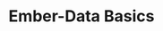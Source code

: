---
layout: workshop
title: Ember-Data Basics
permalink: "/workshops/2016-12-17-ember-data-basics"
category: Front End Development
description: |-
  Harness the power of the official persistence library of the Ember.js framework.


  We'll cover all of the basics you need to know in order to make ember-data the best part of working with your back end, diving deep into adapters, serializers and the store.
stages:
- title: JSON-API
  description: "[JSON-API](http://jsonapi.org/) is a spec for JSON contracts between
    APIs and their clients. Because ember-data uses JSON-API by default, and as a
    guide for its internal data structures, it's useful to be familiar with it when
    working with ember-data.\n\n> If you’ve ever argued with your team about the way
    your JSON responses should be formatted, JSON API can be your anti-bikeshedding
    tool.\n\n> By following shared conventions, you can increase productivity, take
    advantage of generalized tooling, and focus on what matters: your application.\n\n>
    Clients built around JSON API are able to take advantage of its features around
    efficiently caching responses, sometimes eliminating network requests entirely.\n\n "
  duration: 60
  agenda_items:
  - title: Relationships & Compound Documents
    description: |-
      In JSON-API, we can define relationships in multiple ways:
      * Including related records directly in the JSON
      * Providing explicit references for each related record (i.e., a **type and id**)
      * Providing a URL for retrieving related records at a later time

      We'll look at examples for each, and discuss use of the `include` queryParam for requesting inclusion of related records.
    item_type: lecture
    start_time: '9:30'
    duration: 30
  - title: Basic Objects, Errors and Metadata
    description: We'll work through some examples of how basic objects are defined,
      according to the JSON-API standard.
    item_type: lecture
    start_time: '9:00'
    duration: 30
- title: Building Requests
  description: Ember-data adapters are responsible for building URLs, and making other
    customizations to outgoing requests. We'll begin by establishing the URL & JSON
    contracts that ember-data has turnkey adapters for, and then explore a wide range
    of customization hooks that you can use to make ember-data work with **your API**.
  duration: 210
  agenda_items:
  - title: Built-in Adapters
    description: |-
      Ember-data ships with three types of adapters:
      * `DS.Adapter`
      * `DS.RESTAdapter`
      * `DS.JSONAPIAdapter`
      and optionally, by way of an [officially-supported addon](https://github.com/ember-data/active-model-adapter)
      * `DS.ActiveModelAdapter`

      We'll look at the kinds of APIs these types of adapters are designed to work with, and the types of functionality they each provide.
    item_type: lecture
    start_time: '10:00'
    duration: 45
  - title: Lunch
    description: Break for Lunch
    item_type: break
    start_time: '12:30'
    duration: 60
  - title: Request Types & Customizing URL Building
    description: |-
      We often need to customize the way URLs are built for creating, updating, deleting or retrieving resources. We'll study **ember-data's 10 request types**, each of which comes with its own url-building customization hook. We'll examine several examples in detail:

      * Building URLs for hierarchical resources
      * Using the ember-data **snapshot API**
      * Moving queryParams to path params

      Finally, we'll look at the caching ramifications of different types of requests, and provide some battle-tested patterns for adapter customization.
    item_type: lecture
    start_time: '10:45'
    duration: 45
  - title: 'Exercise: Building Adapters for Awful APIs'
    description: I've got four apps that will work properly only when the ember-data
      adapter layer is sufficiently customized. Separate into four teams, and each
      team will fix one app using the adapter strategies we've outlined this morning.
      Each group will present their solution(s) to the rest of the group when complete.
    item_type: exercise
    start_time: '11:30'
    duration: 60
- title: Massaging JSON
  description: |-
    Ember-data serializers are the tool for transforming your API's representation of data into what your ember app expects. We'll examine several common use cases for massaging JSON, including:
    * changing the names of properties
    * normalizing property key format
    * synthesizing client-side IDs
  duration: 150
  agenda_items:
  - title: Built-In Serializers
    description: |-
      Ember-data ships with the following types of serializers:
      * `DS.Serializer`
      * `DS.RESTSerializer`
      * `DS.JSONSerializer`
      * `DS.JSONAPISerializer`

      and optionally, by way of an [officially-supported addon](https://github.com/ember-data/active-model-adapter)
      * `DS.ActiveModelSerializer`

      We'll study each of these, and explore the kinds of JSON they're designed to work with.
    item_type: lecture
    start_time: '13:30'
    duration: 45
  - title: 'Exercise: Building Serializers for Awful JSON'
    description: I've added some new features to the apps we wrote adapters for, earlier
      today. The JSON for these new records doesn't align well with what ember-data
      expects to see by default. Split up into teams, and work together to massage
      this JSON until all tests pass. Each group will present their solution to the
      rest of the workshop.
    item_type: exercise
    start_time: '15:00'
    duration: 60
  - title: Functional JSON Massaging
    description: We rarely have the luxury of working with ideal JSON contracts, and
      often need to write code to transform between our API's representation of a
      record, to our web client's representation. When done haphazardly, this part
      of your app can become a brittle web of spaghetti code. I'll provide some suggestions
      for using easily-testable and re-usable pure functions and JavaScript's built-in
      higher order functions to massage your JSON, leaving it as a well-organized
      and easy-to-understand pipeline of function calls.
    item_type: lecture
    start_time: '14:15'
    duration: 45
- title: The Store
  description: 'Ember-data''s store is the main API surface that developers interact
    with, in order to initiate requests for data. '
  duration: 60
  agenda_items:
  - title: Fastboot's Shoebox
    description: Ember Fastboot, the framework's server-side rendering technology,
      comes with a feature called the shoebox store whereby JSON data can be embedded
      in the server-rendered HTML, and immediately injected into the client-side ember-data
      store upon app boot. We'll study low-level use of the shoebox directly, and
      then introduce an addon that automates shoebox/ember-data integration.
    item_type: lecture
    start_time: '16:30'
    duration: 30
  - title: Peek, Fetch or Find
    description: We'll explore these three ways of retrieving data from the ember-data's
      store, providing practical real-world use cases for each.
    item_type: lecture
    start_time: '16:00'
    duration: 30
  - title: 'Exercise: Harness the Power of Caching'
    description: I have an app that requires use of a really slow API, so any use
      of clever caching will dramatically improve the end user's experience. By employing
      the fastboot store, and ember-data's client-side caching strategies, reduce
      the *time to first [meaningful] interaction* as much as possible.
    item_type: exercise
    start_time: '17:00'
    duration: 30
- title: Custom Transforms
  description: By specifying custom ember-data transforms, we can define new types
    of attributes on our model. We'll build our own "color", "array" and "object"
    custom ember-data transforms.
  duration: 90
  agenda_items:
  - title: 'Exercise: Three Transforms'
    description: "Build three transforms so that you can access some interesting API
      data on our large example app:\n\n* RGB color\n* Array\n* Object\n \nWith reasonable
      unit tests for at least one of the three. Ensure that you handle important edge
      cases (like null value) appropriately."
    item_type: exercise
    start_time: '18:00'
    duration: 60
  - title: Transforms vs. Other Options
    description: Ember-data transforms allow us to define other types of model attributes.
      We'll look at the practical differences between using transforms, compared to
      computed properties or serializer logic. Then, we'll finish by defining the
      parts needed for a complete ember-data transform, and go through a non-trivial
      example together.
    item_type: lecture
    start_time: '17:30'
    duration: 30
---